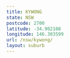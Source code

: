 ```yaml
---
title: KYWONG
state: NSW
postcode: 2700
latitude: -34.902108
longitude: 146.303599
url: /nsw/kywong/
layout: suburb
---
```

